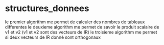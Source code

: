 # structures_donnees
le premier algorithm me permet de calculer des nombres de tableaux differentes 
le deuxieme algorithm me permet de savoir le produit scalaire de v1 et v2 (v1 et v2 sont des vecteurs de IR)
le troisieme algorithm me permet  si deux vecteurs de IR donné sont orthogonaux